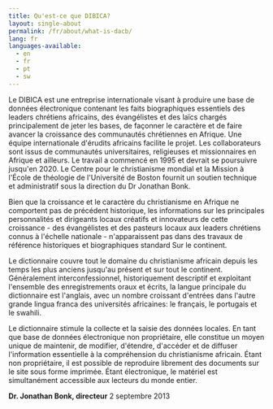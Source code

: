 ```yaml
---
title: Qu'est-ce que DIBICA?
layout: single-about
permalink: /fr/about/what-is-dacb/
lang: fr
languages-available:                         
  - en
  - fr
  - pt
  - sw
---
```

Le DIBICA est une entreprise internationale visant à produire une base de données électronique contenant les faits biographiques essentiels des leaders chrétiens africains, des évangélistes et des laïcs chargés principalement de jeter les bases, de façonner le caractère et de faire avancer la croissance des communautés chrétiennes en Afrique. Une équipe internationale d'érudits africains facilite le projet. Les collaborateurs sont issus de communautés universitaires, religieuses et missionnaires en Afrique et ailleurs. Le travail a commencé en 1995 et devrait se poursuivre jusqu'en 2020. Le Centre pour le christianisme mondial et la Mission à l'École de théologie de l'Université de Boston fournit un soutien technique et administratif sous la direction du Dr Jonathan Bonk.

Bien que la croissance et le caractère du christianisme en Afrique ne comportent pas de précédent historique, les informations sur les principales personnalités et dirigeants locaux créatifs et innovateurs de cette croissance - des évangélistes et des pasteurs locaux aux leaders chrétiens connus à l'échelle nationale - n'apparaissent pas dans des travaux de référence historiques et biographiques standard Sur le continent.

Le dictionnaire couvre tout le domaine du christianisme africain depuis les temps les plus anciens jusqu'au présent et sur tout le continent. Généralement interconfessionnel, historiquement descriptif et exploitant l'ensemble des enregistrements oraux et écrits, la langue principale du dictionnaire est l'anglais, avec un nombre croissant d'entrées dans l'autre grande lingua franca des universités africaines: le français, le portugais et le swahili.

Le dictionnaire stimule la collecte et la saisie des données locales. En tant que base de données électronique non propriétaire, elle constitue un moyen unique de maintenir, de modifier, d'étendre, d'accéder et de diffuser l'information essentielle à la compréhension du christianisme africain. Étant non propriétaire, il est possible de reproduire librement des documents sur le site sous forme imprimée. Étant électronique, le matériel est simultanément accessible aux lecteurs du monde entier.

**Dr. Jonathan Bonk, directeur**
2 septembre 2013
